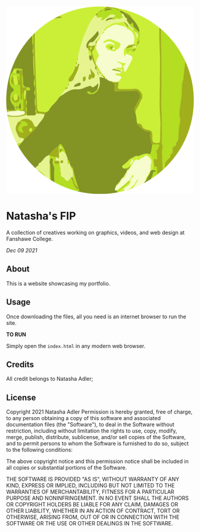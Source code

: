 ![header image](/images/headshotGreen.svg "MIKITO")

# Natasha's FIP
A collection of creatives working on graphics, videos, and web design at Fanshawe College.

*Dec 09 2021*

## About
This is a website showcasing my portfolio.

## Usage
Once downloading the files, all you need is an internet browser to run the site.

**TO RUN**

Simply open the `index.html` in any modern web browser.

## Credits
All credit belongs to Natasha Adler;

## License

Copyright 2021 Natasha Adler
Permission is hereby granted, free of charge, to any person obtaining a copy of this software and associated documentation files (the "Software"), to deal in the Software without restriction, including without limitation the rights to use, copy, modify, merge, publish, distribute, sublicense, and/or sell copies of the Software, and to permit persons to whom the Software is furnished to do so, subject to the following conditions:

The above copyright notice and this permission notice shall be included in all copies or substantial portions of the Software.

THE SOFTWARE IS PROVIDED "AS IS", WITHOUT WARRANTY OF ANY KIND, EXPRESS OR IMPLIED, INCLUDING BUT NOT LIMITED TO THE WARRANTIES OF MERCHANTABILITY, FITNESS FOR A PARTICULAR PURPOSE AND NONINFRINGEMENT. IN NO EVENT SHALL THE AUTHORS OR COPYRIGHT HOLDERS BE LIABLE FOR ANY CLAIM, DAMAGES OR OTHER LIABILITY, WHETHER IN AN ACTION OF CONTRACT, TORT OR OTHERWISE, ARISING FROM, OUT OF OR IN CONNECTION WITH THE SOFTWARE OR THE USE OR OTHER DEALINGS IN THE SOFTWARE.
